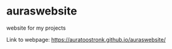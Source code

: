 # auraswebsite
website for my projects

Link to webpage:
https://auratoostronk.github.io/auraswebsite/
